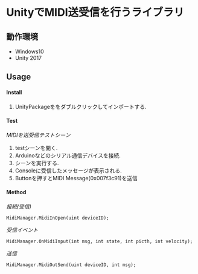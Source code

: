 
# UnityでMIDI送受信を行うライブラリ

## 動作環境 
- Windows10
- Unity 2017


## Usage

#### Install
1. UnityPackageををダブルクリックしてインポートする.


#### Test

*MIDIを送受信テストシーン*

1. testシーンを開く.
2. Arduinoなどのシリアル通信デバイスを接続.
3. シーンを実行する.
4. Consoleに受信したメッセージが表示される.
5. Buttonを押すとMIDI Message(0x007f3c91)を送信

#### Method

*接続(受信)*

`MidiManager.MidiInOpen(uint deviceID);`

*受信イベント*

`MidiManager.OnMidiInput(int msg, int state, int picth, int velocity);`	

*送信*
	
`MidiManager.MidiOutSend(uint deviceID, int msg);`
